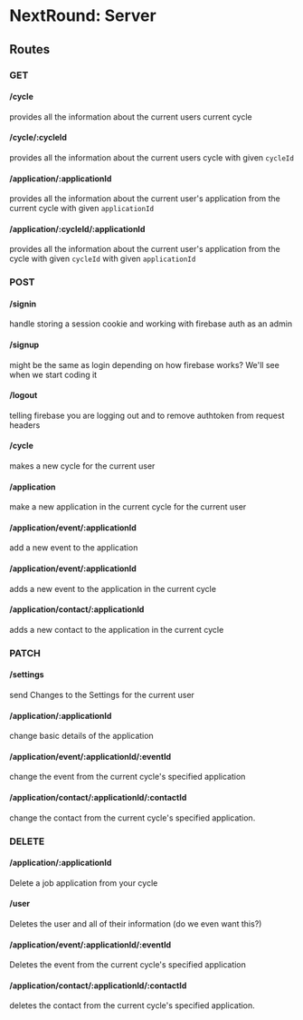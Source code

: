 # NextRound: Server

## Routes

### GET

#### /cycle

provides all the information about the current users current cycle

#### /cycle/:cycleId

provides all the information about the current users cycle with given `cycleId`

#### /application/:applicationId

provides all the information about the current user's application from the current cycle with given `applicationId`

#### /application/:cycleId/:applicationId

provides all the information about the current user's application from the cycle  with given `cycleId` with given `applicationId`

### POST

#### /signin

handle storing a session cookie and working with firebase auth as an admin

#### /signup

might be the same as login depending on how firebase works? We'll see when we start coding it

#### /logout

telling firebase you are logging out and to remove authtoken from request headers

#### /cycle

makes a new cycle for the current user

#### /application

make a new application in the current cycle for the current user

#### /application/event/:applicationId

add a new event to the application

#### /application/event/:applicationId

adds a new event to the application in the current cycle

#### /application/contact/:applicationId

adds a new contact to the application in the current cycle

### PATCH

#### /settings

send Changes to the Settings for the current user

#### /application/:applicationId

change basic details of the application

#### /application/event/:applicationId/:eventId

change the event from the current cycle's specified application

#### /application/contact/:applicationId/:contactId

change the contact from the current cycle's specified application.

### DELETE

#### /application/:applicationId

Delete a job application from your cycle

#### /user

Deletes the user and all of their information (do we even want this?)

#### /application/event/:applicationId/:eventId

Deletes the event from the current cycle's specified application

#### /application/contact/:applicationId/:contactId

deletes the contact from the current cycle's specified application.
